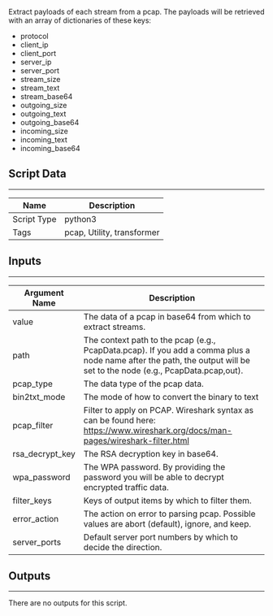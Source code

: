 Extract payloads of each stream from a pcap.
The payloads will be retrieved with an array of dictionaries of these keys:

- protocol
- client_ip
- client_port
- server_ip
- server_port
- stream_size
- stream_text
- stream_base64
- outgoing_size
- outgoing_text
- outgoing_base64
- incoming_size
- incoming_text
- incoming_base64

## Script Data

---

| **Name** | **Description** |
| --- | --- |
| Script Type | python3 |
| Tags | pcap, Utility, transformer |

## Inputs

---

| **Argument Name** | **Description** |
| --- | --- |
| value | The data of a pcap in base64 from which to extract streams. |
| path | The context path to the pcap (e.g., PcapData.pcap). If you add a comma plus a node name after the path, the output will be set to the node (e.g., PcapData.pcap,out). |
| pcap_type | The data type of the pcap data. |
| bin2txt_mode | The mode of how to convert the binary to text |
| pcap_filter | Filter to apply on PCAP. Wireshark syntax as can be found here: <https://www.wireshark.org/docs/man-pages/wireshark-filter.html> |
| rsa_decrypt_key | The RSA decryption key in base64. |
| wpa_password | The WPA password. By providing the password you will be able to decrypt encrypted traffic data. |
| filter_keys | Keys of output items by which to filter them. |
| error_action | The action on error to parsing pcap. Possible values are abort \(default\), ignore, and keep. |
| server_ports | Default server port numbers by which to decide the direction. |

## Outputs

---
There are no outputs for this script.

